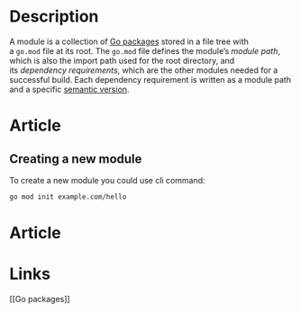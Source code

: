 # Description

A module is a collection of [Go packages](https://go.dev/ref/spec#Packages) stored in a file tree with a `go.mod` file at its root. The `go.mod` file defines the module’s _module path_, which is also the import path used for the root directory, and its _dependency requirements_, which are the other modules needed for a successful build. Each dependency requirement is written as a module path and a specific [semantic version](http://semver.org/).

# Article
## Creating a new module

To create a new module you could use cli command:
```bash
go mod init example.com/hello
```

## 

# Article

# Links
[[Go packages]]